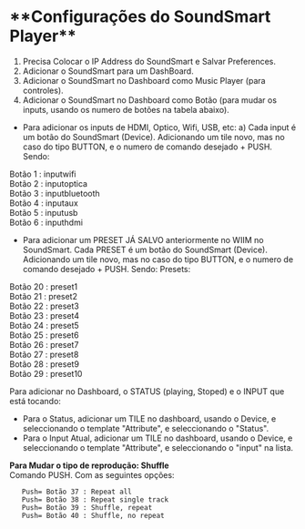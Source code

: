 <h1>**Configurações do SoundSmart Player**</h1>

1. Precisa Colocar o IP Address do SoundSmart e Salvar Preferences. 
2. Adicionar o SoundSmart para um DashBoard.
3. Adicionar o SoundSmart no Dashboard como Music Player (para controles).
4. Adicionar o SoundSmart no Dashboard como Botão (para mudar os inputs, usando os numero de botões na tabela abaixo). 
   
- Para adicionar os inputs de HDMI, Optico, Wifi, USB, etc:
a) Cada input é um botão do SoundSmart (Device). Adicionando um tile novo, mas no caso do tipo BUTTON, e o numero de comando desejado + PUSH. Sendo:

Botão 1 : inputwifi   
Botão 2 : inputoptica  
Botão 3 : inputbluetooth  
Botão 4 : inputaux   
Botão 5 : inputusb  
Botão 6 : inputhdmi    

- Para adicionar um PRESET JÁ SALVO anteriormente no WIIM no SoundSmart.
Cada PRESET é um botão do SoundSmart (Device). Adicionando um tile novo, mas no caso do tipo BUTTON, e o numero de comando desejado + PUSH. Sendo:
Presets:

Botão 20 : preset1  
Botão 21 : preset2  
Botão 22 : preset3  
Botão 23 : preset4  
Botão 24 : preset5  
Botão 25 : preset6  
Botão 26 : preset7    
Botão 27 : preset8  
Botão 28 : preset9  
Botão 29 : preset10 


Para adicionar no Dashboard, o STATUS (playing, Stoped) e o INPUT que está tocando:
- Para o Status, adicionar um TILE no dashboard, usando o Device, e seleccionando o template "Attribute", e seleccionando o "Status".  
- Para o Input Atual, adicionar um TILE no dashboard, usando o Device, e seleccionando o template "Attribute", e seleccionando o "input" na lista.   

<b>Para Mudar o tipo de reprodução: Shuffle  </b> <br> 
Comando PUSH. Com as seguintes opções:

       Push= Botão 37 : Repeat all 
       Push= Botão 38 : Repeat single track 
       Push= Botão 39 : Shuffle, repeat 
       Push= Botão 40 : Shuffle, no repeat

